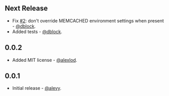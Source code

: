 Next Release
------------

* Fix [#2](https://github.com/memcachier/memcachier-gem/issues/2): don't override MEMCACHED environment settings when present - [@dblock](https://github.com/dblock).
* Added tests - [@dblock](https://github.com/dblock).

0.0.2
-----

* Added MIT license - [@alexlod](https://github.com/alexlod).

0.0.1
-----

* Initial release - [@alevy](https://github.com/alevy).

